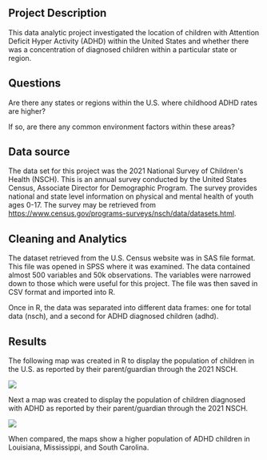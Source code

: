 ## Project Description

This data analytic project investigated the location of children with Attention Deficit Hyper Activity (ADHD) within the United States and whether there was a concentration of diagnosed children within a particular state or region.

## Questions

Are there any states or regions within the U.S. where childhood ADHD rates are higher?

If so, are there any common environment factors within these areas?

## Data source

The data set for this project was the 2021 National Survey of Children's Health (NSCH). This is an annual survey conducted by the United States Census, Associate Director for Demographic Program. The survey provides national and state level information on physical and mental health of youth ages 0-17. The survey may be retrieved from <https://www.census.gov/programs-surveys/nsch/data/datasets.html>.

## Cleaning and Analytics

The dataset retrieved from the U.S. Census website was in SAS file format. This file was opened in SPSS where it was examined. The data contained almost 500 variables and 50k observations. The variables were narrowed down to those which were useful for this project. The file was then saved in CSV format and imported into R.

Once in R, the data was separated into different data frames: one for total data (nsch), and a second for ADHD diagnosed children (adhd).

## Results

The following map was created in R to display the population of children in the U.S. as reported by their parent/guardian through the 2021 NSCH.

![]("\reports\figures\plot_us_children.jpg")

Next a map was created to display the population of children diagnosed with ADHD as reported by their parent/guardian through the 2021 NSCH.

![]("\reports\figures\plot_adhd_children.jpg")

When compared, the maps show a higher population of ADHD children in Louisiana, Mississippi, and South Carolina.
